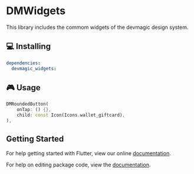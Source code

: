 # DMWidgets

This library includes the commom widgets of the devmagic design system.

## 💻 Installing

```yaml
dependencies:
  devmagic_widgets:
```

## 🎮 Usage

```dart
DMRoundedButton(
    onTap: () {},
    child: const Icon(Icons.wallet_giftcard),
),
```

## Getting Started

For help getting started with Flutter, view our online [documentation](https://flutter.dev/).

For help on editing package code, view the [documentation](https://flutter.dev/developing-packages/).